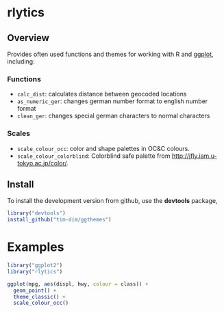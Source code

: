 # rlytics

## Overview

Provides often used functions and themes for working with R and
[ggplot](http://ggplot2.org), including:

### Functions

- ``calc_dist``: calculates distance between geocoded locations
- ``as_numeric_ger``: changes german number format to english number format
- ``clean_ger``: changes special german characters to normal characters

### Scales

- ``scale_colour_occ``: color and shape palettes in OC&C colours.
- ``scale_colour_colorblind``: Colorblind safe palette from <http://jfly.iam.u-tokyo.ac.jp/color/>.

## Install 

To install the development version from github, use the
**devtools** package,

```r
library("devtools")
install_github("tim-dim/ggthemes")
```


# Examples


```r
library("ggplot2")
library("rlytics")

ggplot(mpg, aes(displ, hwy, colour = class)) +
  geom_point() +
  theme_classic() +
  scale_colour_occ() 
```

